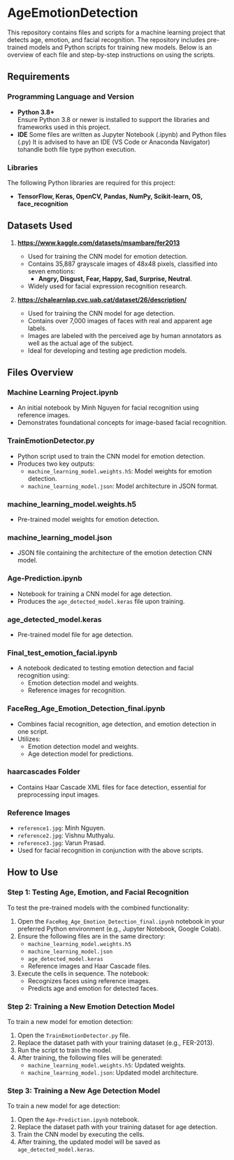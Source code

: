 # AgeEmotionDetection

This repository contains files and scripts for a machine learning project that detects age, emotion, and facial recognition. The repository includes pre-trained models and Python scripts for training new models. Below is an overview of each file and step-by-step instructions on using the scripts.

## Requirements

### **Programming Language and Version**
- **Python 3.8+**  
  Ensure Python 3.8 or newer is installed to support the libraries and frameworks used in this project.
- **IDE**
  Some files are written as Jupyter Notebook (.ipynb) and Python files (.py)
  It is advised to have an IDE (VS Code or Anaconda Navigator) tohandle both file type python execution. 

### **Libraries**
The following Python libraries are required for this project:
- **TensorFlow, Keras, OpenCV, Pandas, NumPy, Scikit-learn, OS, face_recognition**

## Datasets Used

1. **https://www.kaggle.com/datasets/msambare/fer2013**
   - Used for training the CNN model for emotion detection.  
   - Contains 35,887 grayscale images of 48x48 pixels, classified into seven emotions:  
     - **Angry, Disgust, Fear, Happy, Sad, Surprise, Neutral**.  
   - Widely used for facial expression recognition research.  

2. **https://chalearnlap.cvc.uab.cat/dataset/26/description/**  
   - Used for training the CNN model for age detection.  
   - Contains over 7,000 images of faces with real and apparent age labels.  
   - Images are labeled with the perceived age by human annotators as well as the actual age of the subject.  
   - Ideal for developing and testing age prediction models.

## Files Overview

### **Machine Learning Project.ipynb**
- An initial notebook by Minh Nguyen for facial recognition using reference images.
- Demonstrates foundational concepts for image-based facial recognition.

### **TrainEmotionDetector.py**
- Python script used to train the CNN model for emotion detection.
- Produces two key outputs:
  - `machine_learning_model.weights.h5`: Model weights for emotion detection.
  - `machine_learning_model.json`: Model architecture in JSON format.

### **machine_learning_model.weights.h5**
- Pre-trained model weights for emotion detection.

### **machine_learning_model.json**
- JSON file containing the architecture of the emotion detection CNN model.

### **Age-Prediction.ipynb**
- Notebook for training a CNN model for age detection.
- Produces the `age_detected_model.keras` file upon training.

### **age_detected_model.keras**
- Pre-trained model file for age detection.

### **Final_test_emotion_facial.ipynb**
- A notebook dedicated to testing emotion detection and facial recognition using:
  - Emotion detection model and weights.
  - Reference images for recognition.

### **FaceReg_Age_Emotion_Detection_final.ipynb**
- Combines facial recognition, age detection, and emotion detection in one script.
- Utilizes:
  - Emotion detection model and weights.
  - Age detection model for predictions.

### **haarcascades Folder**
- Contains Haar Cascade XML files for face detection, essential for preprocessing input images.

### **Reference Images**
- `reference1.jpg`: Minh Nguyen.
- `reference2.jpg`: Vishnu Muthyalu.
- `reference3.jpg`: Varun Prasad.
- Used for facial recognition in conjunction with the above scripts.

## How to Use

### **Step 1: Testing Age, Emotion, and Facial Recognition**
To test the pre-trained models with the combined functionality:
1. Open the `FaceReg_Age_Emotion_Detection_final.ipynb` notebook in your preferred Python environment (e.g., Jupyter Notebook, Google Colab).
2. Ensure the following files are in the same directory:
   - `machine_learning_model.weights.h5`
   - `machine_learning_model.json`
   - `age_detected_model.keras`
   - Reference images and Haar Cascade files.
3. Execute the cells in sequence. The notebook:
   - Recognizes faces using reference images.
   - Predicts age and emotion for detected faces.

### **Step 2: Training a New Emotion Detection Model**
To train a new model for emotion detection:
1. Open the `TrainEmotionDetector.py` file.
2. Replace the dataset path with your training dataset (e.g., FER-2013).
3. Run the script to train the model.
4. After training, the following files will be generated:
   - `machine_learning_model.weights.h5`: Updated weights.
   - `machine_learning_model.json`: Updated model architecture.

### **Step 3: Training a New Age Detection Model**
To train a new model for age detection:
1. Open the `Age-Prediction.ipynb` notebook.
2. Replace the dataset path with your training dataset for age detection.
3. Train the CNN model by executing the cells.
4. After training, the updated model will be saved as `age_detected_model.keras`.


